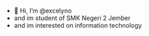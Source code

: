 - 👋 Hi, I’m @excelyno
- and im student of SMK Negeri 2 Jember
- and im interested on information technology
